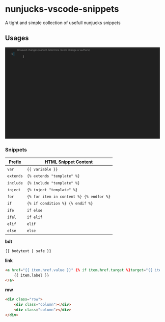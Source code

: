 # nunjucks-vscode-snippets 

A tight and simple collection of usefull nunjucks snippets

## Usages

![Usage](images/usage.gif)

### Snippets

| Prefix      | HTML Snippet Content                             |
| ----------- | ------------------------------------------------ |
| `var`       | `{{ variable }}`                                 |
| `extends`   | `{% extends "template" %}`                       |
| `include`   | `{% include "template" %}`                       |
| `inject`    | `{% inject "template" %}`                        |
| `for`       | `{% for item in content %} {% endfor %}`         |
| `if`        | `{% if condition %} {% endif %}`                 |
| `ife`       | `if else`                                        |
| `ifel`      | `if elif`                                        |
| `elif`      | `elif`                                           |
| `else`      | `else`                                           |

**bdt**

```html
{{ bodytext | safe }}
```

**link** 

```html
<a href="{{ item.href.value }}" {% if item.href.target %}target="{{ item.href.target | default('_blank') }}"{% endif %}>
	{{ item.label }}
</a>
```

**row**

```html
<div class="row">
	<div class="column"></div>
	<div class="column"></div>
</div>
```
